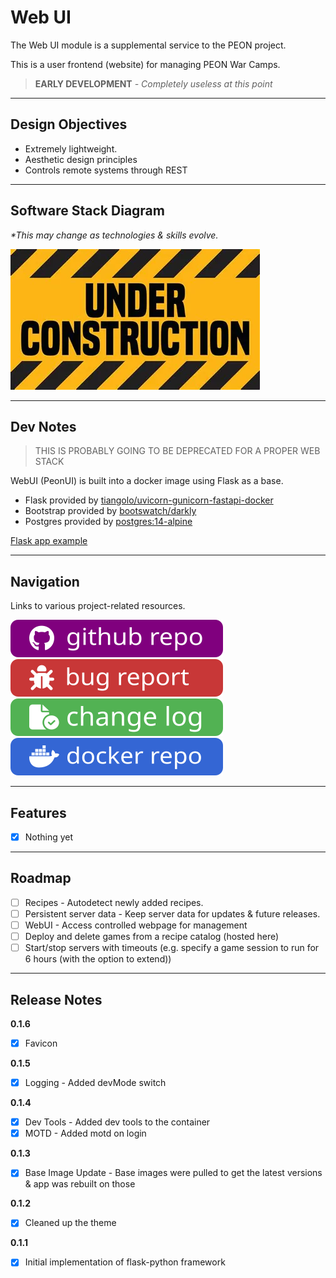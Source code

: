# Web UI

The Web UI module is a supplemental service to the PEON project.

This is a user frontend (website) for managing PEON War Camps.

> **EARLY DEVELOPMENT**
*- Completely useless at this point*

---

## Design Objectives

- Extremely lightweight.
- Aesthetic design principles
- Controls remote systems through REST

---

## Software Stack Diagram

*\*This may change as technologies & skills evolve.*

![Software Stack](../images/diagrams/diagram_webui.png)

---

## Dev Notes

> THIS IS PROBABLY GOING TO BE DEPRECATED FOR A PROPER WEB STACK

WebUI (PeonUI) is built into a docker image using Flask as a base.

- Flask provided by [tiangolo/uvicorn-gunicorn-fastapi-docker](https://github.com/tiangolo/uvicorn-gunicorn-fastapi-docker)
- Bootstrap provided by [bootswatch/darkly](https://bootswatch.com/darkly/)
- Postgres provided by [postgres:14-alpine](https://hub.docker.com/_/postgres)

[Flask app example](https://ianlondon.github.io/blog/deploy-flask-docker-nginx/)

---

## Navigation

Links to various project-related resources.

[![github](../images/buttons/button_github.svg)](https://github.com/the-peon-project/peon-webui)
[![github](../images/buttons/button_bug.svg)](https://github.com/the-peon-project/peon-webui/issues/new/choose)
[![github](../images/buttons/button_changelog.svg)](../development/04_webui.md#release-notes)
[![github](../images/buttons/button_docker.svg)](https://hub.docker.com/repository/docker/umlatt/peon.webui/general)

---

## Features

- [x] Nothing yet

---

## Roadmap

- [ ] Recipes - Autodetect newly added recipes.
- [ ] Persistent server data - Keep server data for updates & future releases.
- [ ] WebUI - Access controlled webpage for management
- [ ] Deploy and delete games from a recipe catalog (hosted here)
- [ ] Start/stop servers with timeouts (e.g. specify a game session to run for 6 hours (with the option to extend))

---

## Release Notes

**0.1.6**
- [x] Favicon

**0.1.5**
- [x] Logging - Added devMode switch

**0.1.4**
- [x] Dev Tools - Added dev tools to the container
- [x] MOTD - Added motd on login

**0.1.3**
- [x] Base Image Update - Base images were pulled to get the latest versions & app was rebuilt on those

**0.1.2**
- [x] Cleaned up the theme

**0.1.1**
- [x] Initial implementation of flask-python framework
